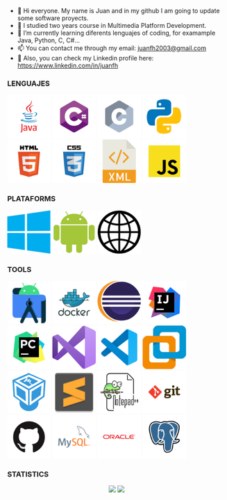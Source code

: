 - 👋 Hi everyone. My name is Juan and in my github I am going to update some software proyects.
- 📗 I studied two years course in Multimedia Platform Development.
- 🌱 I’m currently learning diferents lenguajes of coding, for examample Java, Python, C, C#...
- 📫 You can contact me through my email: juanfh2003@gmail.com
- 📲 Also, you can check my Linkedin profile here: https://www.linkedin.com/in/juanfh

<!---
Juanfh11/Juanfh11 is a ✨ special ✨ repository because its `README.md` (this file) appears on your GitHub profile.
You can click the Preview link to take a look at your changes.
--->

### LENGUAJES
<p aling="center">
  <img src="https://github.com/Juanfh11/Images/blob/main/Images/java.svg" width="100" height="100">
  <img src="https://github.com/Juanfh11/Images/blob/main/Images/c%23.svg" width="100" height="100">
  <img src="https://github.com/Juanfh11/Images/blob/main/Images/c.svg" width="100" height="100">
  <img src="https://github.com/Juanfh11/Images/blob/main/Images/python.svg" width="100" height="100">
  <img src="https://github.com/Juanfh11/Images/blob/main/Images/html.svg" width="100" height="100">
  <img src="https://github.com/Juanfh11/Images/blob/main/Images/css.svg" width="100" height="100">
  <img src="https://github.com/Juanfh11/Images/blob/main/Images/xml.svg" width="100" height="100">
  <img src="https://github.com/Juanfh11/Images/blob/main/Images/javascript.svg" width="100" height="100">
</p>

### PLATAFORMS
<p aling="center">
  <img src="https://github.com/Juanfh11/Images/blob/main/Images/windows.png" width="100" height="100">
  <img src="https://github.com/Juanfh11/Images/blob/main/Images/android.png" width="100" height="100">
  <img src="https://github.com/Juanfh11/Images/blob/main/Images/web.png" width="100" height="100">
</p>

### TOOLS
<p aling="center">
  <img src="https://github.com/Juanfh11/Images/blob/main/Images/android-studio.svg" width="100" height="100">
  <img src="https://github.com/Juanfh11/Images/blob/main/Images/docker.svg" width="100" height="100">
  <img src="https://github.com/Juanfh11/Images/blob/main/Images/eclipse.png" width="100" height="100">
  <img src="https://github.com/Juanfh11/Images/blob/main/Images/intellij.svg" width="100" height="100">
  <img src="https://github.com/Juanfh11/Images/blob/main/Images/pycharm.svg" width="100" height="100">
  <img src="https://github.com/Juanfh11/Images/blob/main/Images/visual.png" width="100" height="100">
  <img src="https://github.com/Juanfh11/Images/blob/main/Images/vscode.svg" width="100" height="100">
  <img src="https://github.com/Juanfh11/Images/blob/main/Images/Vmware.png" width="100" height="100">
  <img src="https://github.com/Juanfh11/Images/blob/main/Images/virtualbox.png" width="100" height="100">
  <img src="https://github.com/Juanfh11/Images/blob/main/Images/sublime.svg" width="100" height="100">
  <img src="https://github.com/Juanfh11/Images/blob/main/Images/notepad%2B%2B.png" width="100" height="100">
  <img src="https://github.com/Juanfh11/Images/blob/main/Images/git.svg" width="100" height="100">
  <img src="https://github.com/Juanfh11/Images/blob/main/Images/github.svg" width="100" height="100">
  <img src="https://github.com/Juanfh11/Images/blob/main/Images/mysql.svg" width="100" height="100">
  <img src="https://github.com/Juanfh11/Images/blob/main/Images/oracle.svg" width="100" height="100">
  <img src="https://github.com/Juanfh11/Images/blob/main/Images/postgresql.svg" width="100" height="100">
</p>

### STATISTICS   
<p align="center">
      <img width="50%" src="https://github-stats-alpha.vercel.app/api?username=Juanfh11&cc=0D1117&tc=4F93E3&ic=fff&bc=0D1117"/>
      <img src="https://github-readme-stats-sigma-five.vercel.app/api/top-langs/?username=Juanfh11&layout=compact&show_icons=true&bg_color=0D1117&text_color=4F93E3&title_color=4F93E3&border_color=3C434D&hide_border=true&langs_count=10"/>
</p>
